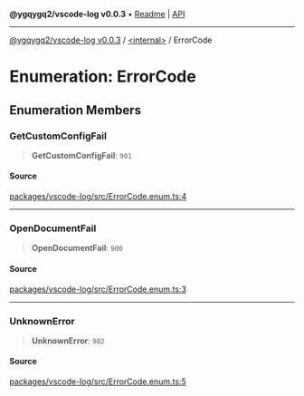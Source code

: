 **@ygqygq2/vscode-log v0.0.3** • [Readme](../../README.md) \| [API](../../globals.md)

***

[@ygqygq2/vscode-log v0.0.3](../../README.md) / [\<internal\>](../README.md) / ErrorCode

# Enumeration: ErrorCode

## Enumeration Members

### GetCustomConfigFail

> **GetCustomConfigFail**: `901`

#### Source

[packages/vscode-log/src/ErrorCode.enum.ts:4](https://github.com/ygqygq2/npm-packages/blob/c91f153/packages/vscode-log/src/ErrorCode.enum.ts#L4)

***

### OpenDocumentFail

> **OpenDocumentFail**: `900`

#### Source

[packages/vscode-log/src/ErrorCode.enum.ts:3](https://github.com/ygqygq2/npm-packages/blob/c91f153/packages/vscode-log/src/ErrorCode.enum.ts#L3)

***

### UnknownError

> **UnknownError**: `902`

#### Source

[packages/vscode-log/src/ErrorCode.enum.ts:5](https://github.com/ygqygq2/npm-packages/blob/c91f153/packages/vscode-log/src/ErrorCode.enum.ts#L5)
